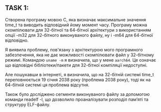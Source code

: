 ## TASK 1:

Cтворена програму мовою C, яка визначає максимальне значення time_t та виводить відповідний йому момент часу. Програму можна скомпілювати для 32-бітної та 64-бітної архітектури з використанням опції -m32 для 32-бітного виконуваного файлу, ну і -m64 для 64-бітної відповідно.

Я виявила проблему, пов'язану з архітектурою мого програмного забезпечення, яка не дає можливості скомпілювати файл у 32-бітному режимі.
Командою `uname -m` я визначила, що у мене `aarch64`. Це означає що відповідні бібліотеки/пакети для 32-бітної компіляції недоступні.

Але пошукавши в інтернеті, я визначила, що на 32-бітній системі time_t переповнюється 19 січня 2038 року (проблема 2038 року), тоді як на 64-бітній системі ця проблема відсутня. 

Також було досліджено сегменти виконуваного файлу за допомогою команди readelf -l, що дозволило проаналізувати розподіл пам’яті та структуру ELF-файлу.